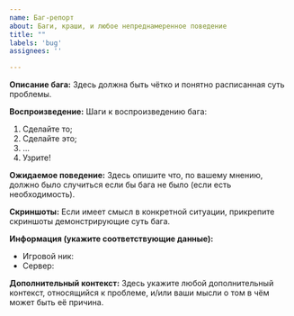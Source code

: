 ```yaml
---
name: Баг-репорт
about: Баги, краши, и любое непреднамеренное поведение
title: ""
labels: 'bug'
assignees: ''

---
```

<!-- Репорты не соответствующие нашим шаблонам не будут рассматриваться! -->

**Описание бага:**
Здесь должна быть чётко и понятно расписанная суть проблемы.

**Воспроизведение:**
Шаги к воспроизведению бага:
1. Сделайте то;
2. Сделайте это;
3. ...
4. Узрите!

**Ожидаемое поведение:**
Здесь опишите что, по вашему мнению, должно было случиться если бы бага не было (если есть необходимость).

**Скриншоты:**
Если имеет смысл в конкретной ситуации, прикрепите скриншоты демонстрирующие суть бага.

**Информация (укажите соответствующие данные):**
 - Игровой ник: 
 - Сервер:

**Дополнительный контекст:**
Здесь укажите любой дополнительный контекст, относящийся к проблеме, и/или ваши мысли о том в чём может быть её причина.
